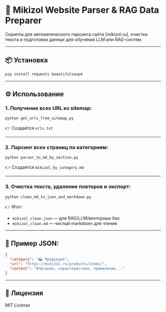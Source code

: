 # 🧠 Mikizol Website Parser & RAG Data Preparer

Скрипты для автоматического парсинга сайта [mikizol.ru], очистки текста и подготовки данных для обучения LLM или RAG-систем.

---

## 📦 Установка

```bash
pip install requests beautifulsoup4
```

---

## ⚙️ Использование

### 1. Получение всех URL из sitemap:

```bash
python get_urls_from_sitemap.py
```

👉 Создаётся `urls.txt`

---

### 2. Парсинг всех страниц по категориям:

```bash
python parser_to_md_by_section.py
```

👉 Создаётся `mikizol_by_category.md`

---

### 3. Очистка текста, удаление повторов и экспорт:

```bash
python clean_md_to_json_and_markdown.py
```

👉 Итог:
- `mikizol_clean.json` — для RAG/LLM/векторных баз
- `mikizol_clean.md` — чистый markdown для чтения

---

## 📘 Пример JSON:

```json
{
  "category": "🏭 Продукция",
  "url": "https://mikizol.ru/products/item1/",
  "content": "Описание, характеристики, применение..."
}
```

---

## 📄 Лицензия

MIT License
